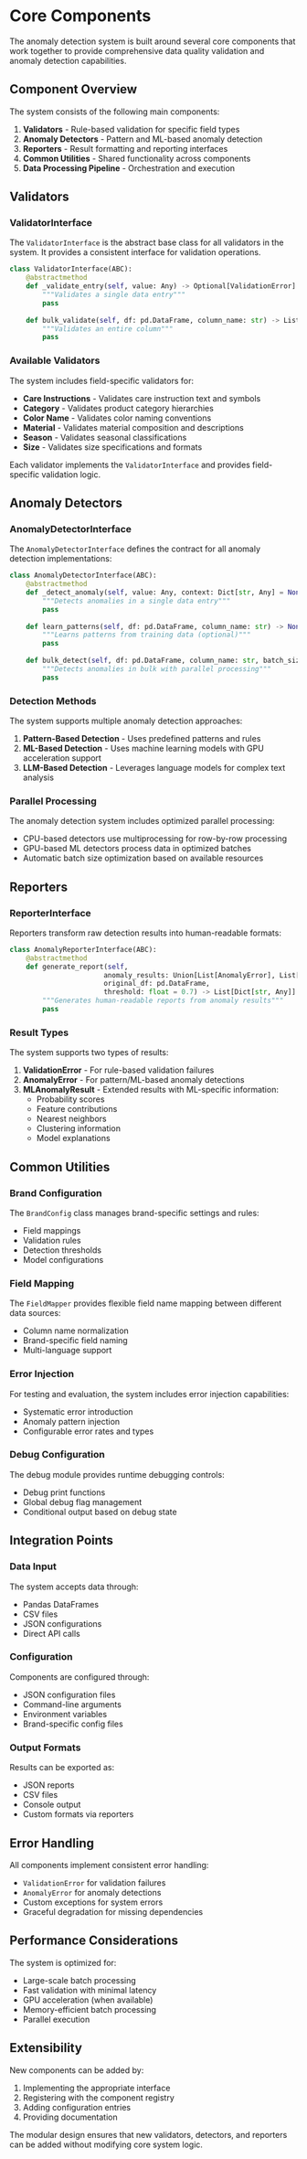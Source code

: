 # Core Components

The anomaly detection system is built around several core components that work together to provide comprehensive data quality validation and anomaly detection capabilities.

## Component Overview

The system consists of the following main components:

1. **Validators** - Rule-based validation for specific field types
2. **Anomaly Detectors** - Pattern and ML-based anomaly detection
3. **Reporters** - Result formatting and reporting interfaces
4. **Common Utilities** - Shared functionality across components
5. **Data Processing Pipeline** - Orchestration and execution

## Validators

### ValidatorInterface

The `ValidatorInterface` is the abstract base class for all validators in the system. It provides a consistent interface for validation operations.

```python
class ValidatorInterface(ABC):
    @abstractmethod
    def _validate_entry(self, value: Any) -> Optional[ValidationError]:
        """Validates a single data entry"""
        pass
    
    def bulk_validate(self, df: pd.DataFrame, column_name: str) -> List[ValidationError]:
        """Validates an entire column"""
        pass
```

### Available Validators

The system includes field-specific validators for:

- **Care Instructions** - Validates care instruction text and symbols
- **Category** - Validates product category hierarchies
- **Color Name** - Validates color naming conventions
- **Material** - Validates material composition and descriptions
- **Season** - Validates seasonal classifications
- **Size** - Validates size specifications and formats

Each validator implements the `ValidatorInterface` and provides field-specific validation logic.

## Anomaly Detectors

### AnomalyDetectorInterface

The `AnomalyDetectorInterface` defines the contract for all anomaly detection implementations:

```python
class AnomalyDetectorInterface(ABC):
    @abstractmethod
    def _detect_anomaly(self, value: Any, context: Dict[str, Any] = None) -> Optional[AnomalyError]:
        """Detects anomalies in a single data entry"""
        pass
    
    def learn_patterns(self, df: pd.DataFrame, column_name: str) -> None:
        """Learns patterns from training data (optional)"""
        pass
    
    def bulk_detect(self, df: pd.DataFrame, column_name: str, batch_size: Optional[int], max_workers: int) -> List[AnomalyError]:
        """Detects anomalies in bulk with parallel processing"""
        pass
```

### Detection Methods

The system supports multiple anomaly detection approaches:

1. **Pattern-Based Detection** - Uses predefined patterns and rules
2. **ML-Based Detection** - Uses machine learning models with GPU acceleration support
3. **LLM-Based Detection** - Leverages language models for complex text analysis

### Parallel Processing

The anomaly detection system includes optimized parallel processing:

- CPU-based detectors use multiprocessing for row-by-row processing
- GPU-based ML detectors process data in optimized batches
- Automatic batch size optimization based on available resources

## Reporters

### ReporterInterface

Reporters transform raw detection results into human-readable formats:

```python
class AnomalyReporterInterface(ABC):
    @abstractmethod
    def generate_report(self, 
                       anomaly_results: Union[List[AnomalyError], List[MLAnomalyResult]], 
                       original_df: pd.DataFrame,
                       threshold: float = 0.7) -> List[Dict[str, Any]]:
        """Generates human-readable reports from anomaly results"""
        pass
```

### Result Types

The system supports two types of results:

1. **ValidationError** - For rule-based validation failures
2. **AnomalyError** - For pattern/ML-based anomaly detections
3. **MLAnomalyResult** - Extended results with ML-specific information:
   - Probability scores
   - Feature contributions
   - Nearest neighbors
   - Clustering information
   - Model explanations

## Common Utilities

### Brand Configuration

The `BrandConfig` class manages brand-specific settings and rules:

- Field mappings
- Validation rules
- Detection thresholds
- Model configurations

### Field Mapping

The `FieldMapper` provides flexible field name mapping between different data sources:

- Column name normalization
- Brand-specific field naming
- Multi-language support

### Error Injection

For testing and evaluation, the system includes error injection capabilities:

- Systematic error introduction
- Anomaly pattern injection
- Configurable error rates and types

### Debug Configuration

The debug module provides runtime debugging controls:

- Debug print functions
- Global debug flag management
- Conditional output based on debug state

## Integration Points

### Data Input

The system accepts data through:

- Pandas DataFrames
- CSV files
- JSON configurations
- Direct API calls

### Configuration

Components are configured through:

- JSON configuration files
- Command-line arguments
- Environment variables
- Brand-specific config files

### Output Formats

Results can be exported as:

- JSON reports
- CSV files
- Console output
- Custom formats via reporters

## Error Handling

All components implement consistent error handling:

- `ValidationError` for validation failures
- `AnomalyError` for anomaly detections
- Custom exceptions for system errors
- Graceful degradation for missing dependencies

## Performance Considerations

The system is optimized for:

- Large-scale batch processing
- Fast validation with minimal latency
- GPU acceleration (when available)
- Memory-efficient batch processing
- Parallel execution

## Extensibility

New components can be added by:

1. Implementing the appropriate interface
2. Registering with the component registry
3. Adding configuration entries
4. Providing documentation

The modular design ensures that new validators, detectors, and reporters can be added without modifying core system logic.